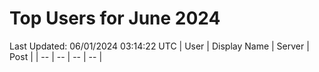 # Top Users for June 2024
Last Updated: 06/01/2024 03:14:22 UTC
| User | Display Name | Server | Post |
| -- | -- | -- | -- |
